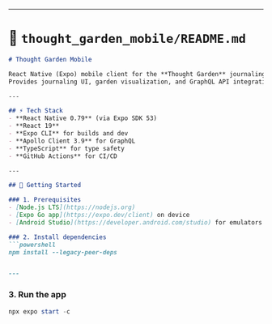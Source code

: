 
---

# 📘 `thought_garden_mobile/README.md`

```markdown
# Thought Garden Mobile

React Native (Expo) mobile client for the **Thought Garden** journaling app.  
Provides journaling UI, garden visualization, and GraphQL API integration with the backend.

---

## ⚡️ Tech Stack
- **React Native 0.79** (via Expo SDK 53)
- **React 19**
- **Expo CLI** for builds and dev
- **Apollo Client 3.9** for GraphQL
- **TypeScript** for type safety
- **GitHub Actions** for CI/CD

---

## 🚀 Getting Started

### 1. Prerequisites
- [Node.js LTS](https://nodejs.org)
- [Expo Go app](https://expo.dev/client) on device
- [Android Studio](https://developer.android.com/studio) for emulators

### 2. Install dependencies
```powershell
npm install --legacy-peer-deps


---

```
### 3. Run the app
```powershell
npx expo start -c

